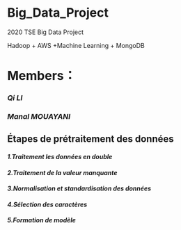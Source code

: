 # Big_Data_Project
2020 TSE Big Data Project

Hadoop + AWS +Machine Learning + MongoDB

# Members：
  ### ***Qi LI***
  ### ***Manal MOUAYANI***
  
## Étapes de prétraitement des données
#### ***1.Traitement les données en double***
#### ***2.Traitement de la valeur manquante***
#### ***3.Normalisation et standardisation des données***
#### ***4.Sélection des caractères***
#### ***5.Formation de modèle***
